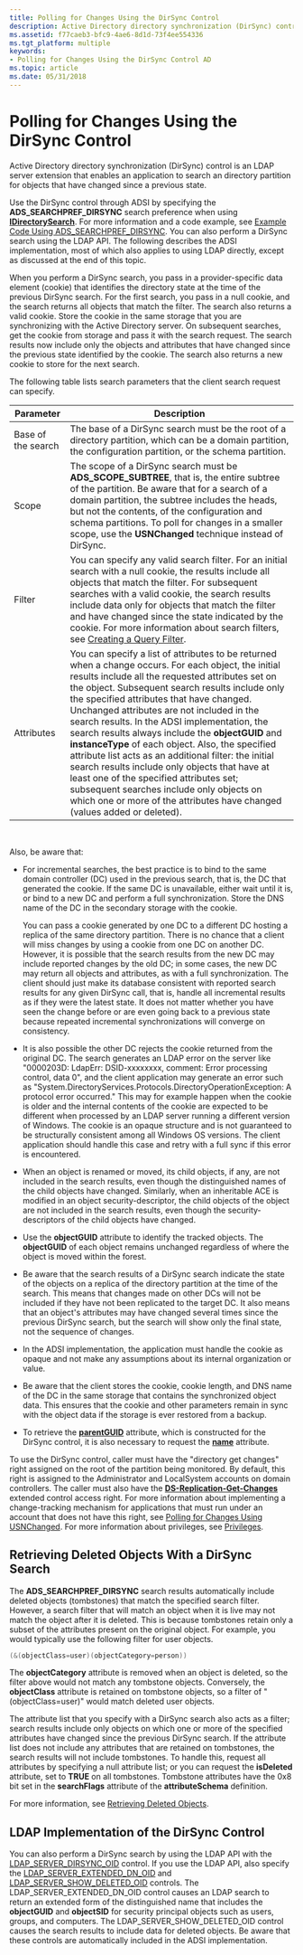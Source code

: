 ```yaml
---
title: Polling for Changes Using the DirSync Control
description: Active Directory directory synchronization (DirSync) control is an LDAP server extension that enables an application to search an directory partition for objects that have changed since a previous state.
ms.assetid: f77caeb3-bfc9-4ae6-8d1d-73f4ee554336
ms.tgt_platform: multiple
keywords:
- Polling for Changes Using the DirSync Control AD
ms.topic: article
ms.date: 05/31/2018
---
```


# Polling for Changes Using the DirSync Control

Active Directory directory synchronization (DirSync) control is an LDAP server extension that enables an application to search an directory partition for objects that have changed since a previous state.

Use the DirSync control through ADSI by specifying the **ADS\_SEARCHPREF\_DIRSYNC** search preference when using [**IDirectorySearch**](/windows/desktop/api/iads/nn-iads-idirectorysearch). For more information and a code example, see [Example Code Using ADS\_SEARCHPREF\_DIRSYNC](example-code-using-ads-searchpref-dirsync.md). You can also perform a DirSync search using the LDAP API. The following describes the ADSI implementation, most of which also applies to using LDAP directly, except as discussed at the end of this topic.

When you perform a DirSync search, you pass in a provider-specific data element (cookie) that identifies the directory state at the time of the previous DirSync search. For the first search, you pass in a null cookie, and the search returns all objects that match the filter. The search also returns a valid cookie. Store the cookie in the same storage that you are synchronizing with the Active Directory server. On subsequent searches, get the cookie from storage and pass it with the search request. The search results now include only the objects and attributes that have changed since the previous state identified by the cookie. The search also returns a new cookie to store for the next search.

The following table lists search parameters that the client search request can specify.



| Parameter          | Description                                                                                                                                                                                                                                                                                                                                                                                                                                                                                                                                                                                                                                                                                                                                   |
|--------------------|-----------------------------------------------------------------------------------------------------------------------------------------------------------------------------------------------------------------------------------------------------------------------------------------------------------------------------------------------------------------------------------------------------------------------------------------------------------------------------------------------------------------------------------------------------------------------------------------------------------------------------------------------------------------------------------------------------------------------------------------------|
| Base of the search | The base of a DirSync search must be the root of a directory partition, which can be a domain partition, the configuration partition, or the schema partition.                                                                                                                                                                                                                                                                                                                                                                                                                                                                                                                                                                                |
| Scope              | The scope of a DirSync search must be **ADS\_SCOPE\_SUBTREE**, that is, the entire subtree of the partition. Be aware that for a search of a domain partition, the subtree includes the heads, but not the contents, of the configuration and schema partitions. To poll for changes in a smaller scope, use the **USNChanged** technique instead of DirSync.                                                                                                                                                                                                                                                                                                                                                                                 |
| Filter             | You can specify any valid search filter. For an initial search with a null cookie, the results include all objects that match the filter. For subsequent searches with a valid cookie, the search results include data only for objects that match the filter and have changed since the state indicated by the cookie. For more information about search filters, see [Creating a Query Filter](creating-a-query-filter.md).                                                                                                                                                                                                                                                                                                                |
| Attributes         | You can specify a list of attributes to be returned when a change occurs. For each object, the initial results include all the requested attributes set on the object. Subsequent search results include only the specified attributes that have changed. Unchanged attributes are not included in the search results. In the ADSI implementation, the search results always include the **objectGUID** and **instanceType** of each object. Also, the specified attribute list acts as an additional filter: the initial search results include only objects that have at least one of the specified attributes set; subsequent searches include only objects on which one or more of the attributes have changed (values added or deleted). |



 

Also, be aware that:

-   For incremental searches, the best practice is to bind to the same domain controller (DC) used in the previous search, that is, the DC that generated the cookie. If the same DC is unavailable, either wait until it is, or bind to a new DC and perform a full synchronization. Store the DNS name of the DC in the secondary storage with the cookie.

    You can pass a cookie generated by one DC to a different DC hosting a replica of the same directory partition. There is no chance that a client will miss changes by using a cookie from one DC on another DC. However, it is possible that the search results from the new DC may include reported changes by the old DC; in some cases, the new DC may return all objects and attributes, as with a full synchronization. The client should just make its database consistent with reported search results for any given DirSync call, that is, handle all incremental results as if they were the latest state. It does not matter whether you have seen the change before or are even going back to a previous state because repeated incremental synchronizations will converge on consistency.
    
-   It is also possible the other DC rejects the cookie returned from the original DC. The search generates an LDAP error on the server like "0000203D: LdapErr: DSID-xxxxxxxx, comment: Error processing control, data 0", and the client application may generate an error such as "System.DirectoryServices.Protocols.DirectoryOperationException: A protocol error occurred." This may for example happen when the cookie is older and the internal contents of the cookie are expected to be different when processed by an LDAP server running a different version of Windows. The cookie is an opaque structure and is not guaranteed to be structurally consistent among all Windows OS versions. The client application should handle this case and retry with a full sync if this error is encountered.

-   When an object is renamed or moved, its child objects, if any, are not included in the search results, even though the distinguished names of the child objects have changed. Similarly, when an inheritable ACE is modified in an object security-descriptor, the child objects of the object are not included in the search results, even though the security-descriptors of the child objects have changed.
-   Use the **objectGUID** attribute to identify the tracked objects. The **objectGUID** of each object remains unchanged regardless of where the object is moved within the forest.
-   Be aware that the search results of a DirSync search indicate the state of the objects on a replica of the directory partition at the time of the search. This means that changes made on other DCs will not be included if they have not been replicated to the target DC. It also means that an object's attributes may have changed several times since the previous DirSync search, but the search will show only the final state, not the sequence of changes.
-   In the ADSI implementation, the application must handle the cookie as opaque and not make any assumptions about its internal organization or value.
-   Be aware that the client stores the cookie, cookie length, and DNS name of the DC in the same storage that contains the synchronized object data. This ensures that the cookie and other parameters remain in sync with the object data if the storage is ever restored from a backup.
-   To retrieve the [**parentGUID**](/windows/desktop/ADSchema/a-parentguid) attribute, which is constructed for the DirSync control, it is also necessary to request the [**name**](/windows/desktop/ADSchema/a-name) attribute.

To use the DirSync control, caller must have the "directory get changes" right assigned on the root of the partition being monitored. By default, this right is assigned to the Administrator and LocalSystem accounts on domain controllers. The caller must also have the [**DS-Replication-Get-Changes**](/windows/desktop/ADSchema/r-ds-replication-get-changes) extended control access right. For more information about implementing a change-tracking mechanism for applications that must run under an account that does not have this right, see [Polling for Changes Using USNChanged](polling-for-changes-using-usnchanged.md). For more information about privileges, see [Privileges](/windows/desktop/SecAuthZ/privileges).

## Retrieving Deleted Objects With a DirSync Search

The **ADS\_SEARCHPREF\_DIRSYNC** search results automatically include deleted objects (tombstones) that match the specified search filter. However, a search filter that will match an object when it is live may not match the object after it is deleted. This is because tombstones retain only a subset of the attributes present on the original object. For example, you would typically use the following filter for user objects.


```C++
(&(objectClass=user)(objectCategory=person))
```



The **objectCategory** attribute is removed when an object is deleted, so the filter above would not match any tombstone objects. Conversely, the **objectClass** attribute is retained on tombstone objects, so a filter of "(objectClass=user)" would match deleted user objects.

The attribute list that you specify with a DirSync search also acts as a filter; search results include only objects on which one or more of the specified attributes have changed since the previous DirSync search. If the attribute list does not include any attributes that are retained on tombstones, the search results will not include tombstones. To handle this, request all attributes by specifying a null attribute list; or you can request the **isDeleted** attribute, set to **TRUE** on all tombstones. Tombstone attributes have the 0x8 bit set in the **searchFlags** attribute of the **attributeSchema** definition.

For more information, see [Retrieving Deleted Objects](retrieving-deleted-objects.md).

## LDAP Implementation of the DirSync Control

You can also perform a DirSync search by using the LDAP API with the [LDAP\_SERVER\_DIRSYNC\_OID](/previous-versions/windows/desktop/ldap/ldap-server-dirsync-oid) control. If you use the LDAP API, also specify the [LDAP\_SERVER\_EXTENDED\_DN\_OID](/previous-versions/windows/desktop/ldap/ldap-server-extended-dn-oid) and [LDAP\_SERVER\_SHOW\_DELETED\_OID](/previous-versions/windows/desktop/ldap/ldap-server-show-deleted-oid) controls. The LDAP\_SERVER\_EXTENDED\_DN\_OID control causes an LDAP search to return an extended form of the distinguished name that includes the **objectGUID** and **objectSID** for security principal objects such as users, groups, and computers. The LDAP\_SERVER\_SHOW\_DELETED\_OID control causes the search results to include data for deleted objects. Be aware that these controls are automatically included in the ADSI implementation.

 

 
